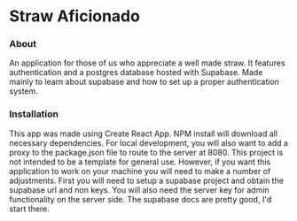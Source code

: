 # Straw Aficionado

### About
An application for those of us who appreciate a well made straw. It features authentication and a postgres database hosted with Supabase. Made mainly to learn about supabase and how to set up a proper authentication system. 

### Installation
This app was made using Create React App. NPM install will download all necessary dependencies. For local development, you will also want to add a proxy to the package.json file to route to the server at 8080. This project is not intended to be a template for general use. However, if you want this application to work on your machine you will need to make a number of adjustments. First you will need to setup a supabase project and obtain the supabase url and non keys. You will also need the server key for admin functionality on the server side. The supabase docs are pretty good, I'd start there.  

